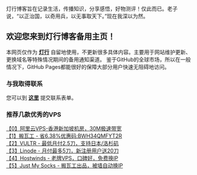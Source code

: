 灯行博客旨在记录生活，传播知识，分享感悟，好物测评！仅此而已。老子说，“以正治国，以奇用兵，以无事取天下。”现在我深以为然。

欢迎您来到灯行博客备用主页！
----------

本网页仅作为 [**灯行**](https://iyideng.com) 自留地使用，不更新很多具体内容。主要用于网站维护更新、更换域名等特殊情况期间的备用通知渠道。 鉴于GitHub的全球市场，所以在一般情况下，GitHub Pages都能很好的保障大部分用户快速无阻碍地访问。

### 与我取得联系

您可以到 [**这里**](https://iyideng.com/about/contact) 提交联系表单。

### 推荐几款优秀的VPS

[【0】阿里云VPS-香港新加坡机房，30M极速带宽](https://iyideng.com/essay/aliyun-simple-application-server-hongkong-singapore-vps.html)   
[【1】搬瓦工 - 省6.38%优惠码:BWH34QMFYT2R](https://goto.iyideng.com/BandwagonHOST)   
[【2】VULTR - 最低月付2.5刀，支持日本/洛杉矶](https://goto.iyideng.com/Vultr4F)   
[【3】Linode - 月付最多5刀，新注册用户送20刀](https://iyideng.com/truth/linode-vps.html)   
[【4】Hostwinds - 老牌VPS，口碑好，免费换IP](https://iyideng.com/essay/hostwinds.html)   
[【5】Just My Socks - 搬瓦工出品，被墙自动换IP](https://goto.iyideng.com/JustMySocks)  
